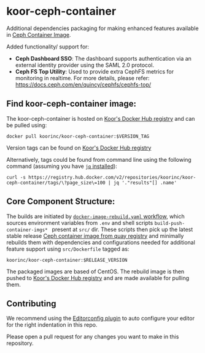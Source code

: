 # koor-ceph-container

Additional dependencies packaging for making enhanced features available in
[Ceph Container Image](https://github.com/ceph/ceph-container).

Added functionality/ support for:

* **Ceph Dashboard SSO**: The dashboard supports authentication via an external identity provider using the SAML 2.0 protocol.
* **Ceph FS Top Utility**: Used to provide extra CephFS metrics for monitoring in
realtime. For more details, please refer: https://docs.ceph.com/en/quincy/cephfs/cephfs-top/

## Find koor-ceph-container image:

The koor-ceph-container is hosted on [Koor's Docker Hub registry](https://hub.docker.com/repository/docker/koorinc/) and can be pulled using:

```console
docker pull koorinc/koor-ceph-container:$VERSION_TAG
```

Version tags can be found on [Koor's Docker Hub registry](https://hub.docker.com/repository/docker/koorinc/koor-ceph-container/tags?page=1&ordering=last_updated)

Alternatively, tags could be found from command line using the following command (assuming you have [`jq` installed](https://stedolan.github.io/jq/download/)):

```console
curl -s https://registry.hub.docker.com/v2/repositories/koorinc/koor-ceph-container/tags/\?page_size\=100 | jq '."results"[] .name'
```
## Core Component Structure:

The builds are initiated by [`docker-image-rebuild.yaml` workflow](https://github.com/koor-tech/koor-ceph-container/actions/workflows/docker-image-rebuild.yml),
which sources environment variables from `.env` and shell scripts
`build-push-container-imgs* ` present at `src/` dir.
These scripts then pick up the latest stable release [Ceph container image from
quay registry](https://quay.io/repository/ceph/ceph?tab=tags) and minimally
rebuilds them with dependencies and configurations needed for additional feature
support using `src/Dockerfile` tagged as:

```console
koorinc/koor-ceph-container:$RELEASE_VERSION
```

The packaged images are based of CentOS. The rebuild image is then pushed to
[Koor's Docker Hub registry](https://hub.docker.com/repository/docker/koorinc/) and are made available for pulling them.

## Contributing

We recommend using the [Editorconfig plugin](https://editorconfig.org/#download) to auto configure your editor for the right indentation in this repo.

Please open a pull request for any changes you want to make in this repository.
